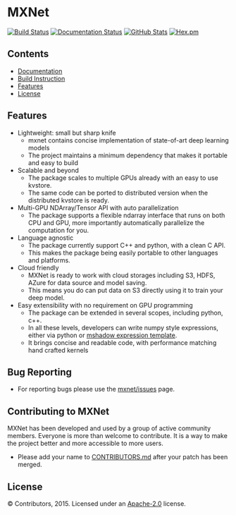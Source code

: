 MXNet
=====

[![Build Status](https://travis-ci.org/dmlc/mxnet.svg?branch=master)](https://travis-ci.org/dmlc/mxnet)
[![Documentation Status](https://readthedocs.org/projects/mxnet/badge/?version=latest)](http://mxnet.readthedocs.org/en/latest/)
[![GitHub Stats](https://img.shields.io/badge/github-stats-ff5500.svg)](http://githubstats.com/dmlc/mxnet)
[![Hex.pm](https://img.shields.io/hexpm/l/plug.svg)]()


Contents
--------
* [Documentation](http://mxnet.readthedocs.org/en/latest/)
* [Build Instruction](doc/build.md)
* [Features](#features)
* [License](#license)

Features
--------
* Lightweight: small but sharp knife
  - mxnet contains concise implementation of state-of-art deep learning models
  - The project maintains a minimum dependency that makes it portable and easy to build
* Scalable and beyond
  - The package scales to multiple GPUs already with an easy to use kvstore.
  - The same code can be ported to distributed version when the distributed kvstore is ready.
* Multi-GPU NDArray/Tensor API with auto parallelization
  - The package supports a flexible ndarray interface that runs on both CPU and GPU, more importantly
    automatically parallelize the computation for you.
* Language agnostic
  - The package currently support C++ and python, with a clean C API.
  - This makes the package being easily portable to other languages and platforms.
* Cloud friendly
  - MXNet is ready to work with cloud storages including S3, HDFS, AZure for data source and model saving.
  - This means you do can put data on S3 directly using it to train your deep model.
* Easy extensibility with no requirement on GPU programming
  - The package can be extended in several scopes, including python, c++.
  - In all these levels, developers can write numpy style expressions, either via python
    or [mshadow expression template](https://github.com/dmlc/mshadow).
  - It brings concise and readable code, with performance matching hand crafted kernels

Bug Reporting
-------------
* For reporting bugs please use the [mxnet/issues](https://github.com/dmlc/mxnet/issues) page.

Contributing to MXNet
---------------------
MXNet has been developed and used by a group of active community members.
Everyone is more than welcome to contribute. It is a way to make the project better and more accessible to more users.
* Please add your name to [CONTRIBUTORS.md](CONTRIBUTORS.md) after your patch has been merged.

License
-------
© Contributors, 2015. Licensed under an [Apache-2.0](https://github.com/dmlc/mxnet/blob/master/LICENSE) license.
